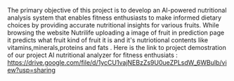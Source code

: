 The primary objective of this project is to develop an AI-powered nutritional analysis system that enables fitness enthusiasts to make informed dietary choices by providing accurate nutritional insights for various fruits. While browsing the website Nutrilife uploading a image of fruit in prediction page it predicts what fruit kind of fruit it is and it's nutriotional contents like vitamins,minerals,proteins and fats .
Here is the link to project demostration of our project AI nutritional analyzer for fitness enthusiats : https://drive.google.com/file/d/1ycCU1vajNEBzZs9U0ueZPLsdW_6WBulb/view?usp=sharing 
